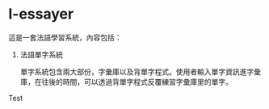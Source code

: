 # l-essayer

這是一套法語學習系統，內容包括：

1.  法語單字系統
    
    單字系統包含兩大部份，字彙庫以及背單字程式。使用者輸入單字資訊進字彙庫，在往後的時間，可以透過背單字程式反覆練習字彙庫里的單字。

Test